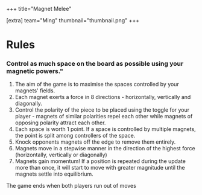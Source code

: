 +++
title="Magnet Melee"

[extra]
team="Ming"
thumbnail="thumbnail.png"
+++

# Rules

### Control as much space on the board as possible using your magnetic powers." 
  1. The aim of the game is to maximise the spaces controlled by your magnets' fields.
  2. Each magnet exerts a force in 8 directions - horizontally, vertically and diagonally.
  3. Control the polarity of the piece to be placed using the toggle for your player - magnets of similar polarities repel each other while magnets of opposing polarity attract each other.
  3. Each space is worth 1 point. If a space is controlled by multiple magnets, the point is split among controllers of the space.
  4. Knock opponents magnets off the edge to remove them entirely.
  5. Magnets move in a stepwise manner in the direction of the highest force (horizontally, vertically or diagonally)
  6. Magnets gain momentum! If a position is repeated during the update more than once, it will start to move with greater magnitude until the magnets settle into equilibrium.


The game ends when both players run out of moves